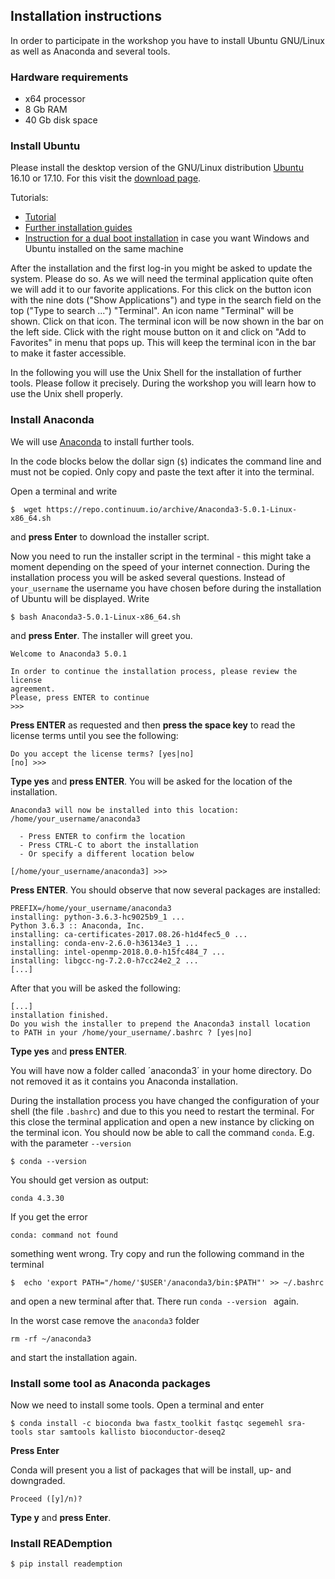 ## Installation instructions

In order to participate in the workshop you have to install Ubuntu
GNU/Linux as well as Anaconda and several tools.

### Hardware requirements

- x64 processor
- 8 Gb RAM
- 40 Gb disk space

### Install Ubuntu

Please install the desktop version of the GNU/Linux
distribution [Ubuntu](https://www.ubuntu.com) 16.10 or 17.10. For this
visit the [download page](https://www.ubuntu.com/download/desktop).

Tutorials:
- [Tutorial](https://tutorials.ubuntu.com/tutorial/tutorial-install-ubuntu-desktop)
- [Further installation guides](https://help.ubuntu.com/community/Installation)
- [Instruction for a dual boot
  installation](https://help.ubuntu.com/community/WindowsDualBoot) in
  case you want Windows and Ubuntu installed on the same machine

After the installation and the first log-in you might be asked to
update the system. Please do so. As we will need the terminal
application quite often we will add it to our favorite
applications. For this click on the button icon with the nine dots
("Show Applications") and type in the search field on the top ("Type
to search ...") "Terminal". An icon name "Terminal" will be
shown. Click on that icon. The terminal icon will be now shown in the
bar on the left side. Click with the right mouse button on it and
click on "Add to Favorites" in menu that pops up. This will keep the
terminal icon in the bar to make it faster accessible.

In the following you will use the Unix Shell for the installation of
further tools. Please follow it precisely. During the workshop you
will learn how to use the Unix shell properly.

### Install Anaconda

We will use [Anaconda](https://www.anaconda.com) to install further
tools. 

In the code blocks below the dollar sign (`$`) indicates the command
line and must not be copied. Only copy and paste the text after it
into the terminal.

Open a terminal and write

```
$  wget https://repo.continuum.io/archive/Anaconda3-5.0.1-Linux-x86_64.sh
```

and **press Enter** to download the installer script.

Now you need to run the installer script in the terminal - this might
take a moment depending on the speed of your internet
connection. During the installation process you will be asked several
questions. Instead of `your_username` the username you have chosen
before during the installation of Ubuntu will be displayed. Write 

```
$ bash Anaconda3-5.0.1-Linux-x86_64.sh
 ```

and **press Enter**. The installer will greet you.

 
``` 
Welcome to Anaconda3 5.0.1
 
In order to continue the installation process, please review the license
agreement.
Please, press ENTER to continue
>>>
```

**Press ENTER** as requested and then **press the space key** to read
the license terms until you see the following:

```
Do you accept the license terms? [yes|no]
[no] >>>
```

**Type yes** and **press ENTER**. You will be asked for the location
of the installation.

```
Anaconda3 will now be installed into this location:
/home/your_username/anaconda3
 
  - Press ENTER to confirm the location
  - Press CTRL-C to abort the installation
  - Or specify a different location below
 
[/home/your_username/anaconda3] >>>
```

**Press ENTER**. You should observe that now several packages are
installed:

``` 
PREFIX=/home/your_username/anaconda3
installing: python-3.6.3-hc9025b9_1 ...
Python 3.6.3 :: Anaconda, Inc.
installing: ca-certificates-2017.08.26-h1d4fec5_0 ...
installing: conda-env-2.6.0-h36134e3_1 ...
installing: intel-openmp-2018.0.0-h15fc484_7 ...
installing: libgcc-ng-7.2.0-h7cc24e2_2 ...
[...]
``` 

After that you will be asked the following:
 
```
[...]
installation finished.
Do you wish the installer to prepend the Anaconda3 install location
to PATH in your /home/your_username/.bashrc ? [yes|no]
```

**Type yes** and **press ENTER**.

You will have now a folder called ´anaconda3´ in your home
directory. Do not removed it as it contains you Anaconda installation.

During the installation process you have changed the configuration of
your shell (the file `.bashrc`) and due to this you need to restart
the terminal. For this close the terminal application and open a new
instance by clicking on the terminal icon. You should now be able to
call the command `conda`. E.g. with the parameter `--version`

```
$ conda --version
```

You should get version as output:

```
conda 4.3.30
```

If you get the error

```
conda: command not found
```

something went wrong. Try copy and run the following command in the
terminal 

```
$  echo 'export PATH="/home/'$USER'/anaconda3/bin:$PATH"' >> ~/.bashrc
```

and open a new terminal after that. There run `conda --version ` again.

In the worst case remove the `anaconda3` folder 

```
rm -rf ~/anaconda3
```

and start the installation again.

### Install some tool as Anaconda packages

Now we need to install some tools. Open a terminal and enter

```
$ conda install -c bioconda bwa fastx_toolkit fastqc segemehl sra-tools star samtools kallisto bioconductor-deseq2
```

**Press Enter**

Conda will present you a list of packages that will be install, up-
and downgraded.

```
Proceed ([y]/n)?
```

**Type y** and **press Enter**.

### Install READemption

```
$ pip install reademption
```
